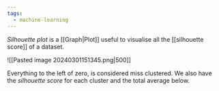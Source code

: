 ```yaml
---
tags:
  - machine-learning
---
```

*Silhouette plot* is a [[Graph|Plot]] useful to visualise all the [[silhouette score]] of a dataset.

![[Pasted image 20240301151345.png|500]]

Everything to the left of zero, is considered miss clustered. We also have the *silhouette score* for each cluster and the total average below.

